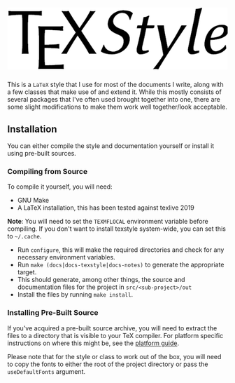 # ![TeXStyle](graphics/logo.png)

This is a `LaTeX` style that I use for most of the documents I write, along
with a few classes that make use of and extend it. While this mostly consists of
several packages that I've often used brought together into one, there are some
slight modifications to make them work well together/look acceptable.

## Installation

You can either compile the style and documentation yourself or install it using
pre-built sources.

### Compiling from Source

To compile it yourself, you will need:

+ GNU Make
+ A LaTeX installation, this has been tested against texlive 2019

**Note**: You will need to set the `TEXMFLOCAL` environment variable before
compiling. If you don't want to install texstyle system-wide, you can set this
to `~/.cache`.

+ Run `configure`, this will make the required directories and check for any
  necessary environment variables.
+ Run `make (docs|docs-texstyle|docs-notes)` to generate the appropriate target.
+ This should generate, among other things, the source and documentation files
  for the project in `src/<sub-project>/out`
+ Install the files by running `make install`.

### Installing Pre-Built Source

If you've acquired a pre-built source archive, you will need to extract the
files to a directory that is visible to your TeX compiler. For platform specific
instructions on where this might be, see the [platform
guide](./docs/platform.md).

Please note that for the style or class to work out of the box, you will need to
copy the fonts to either the root of the project directory or pass the
`useDefaultFonts` argument.
